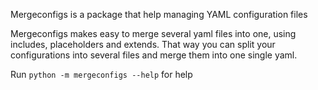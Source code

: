 Mergeconfigs is a package that help managing YAML configuration files

Mergeconfigs makes easy to merge several yaml files into one, using includes, placeholders and extends.
That way you can split your configurations into several files and merge them into one single yaml.  

Run `python -m mergeconfigs --help` for help
